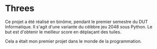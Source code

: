 # Threes

Ce projet a été réalisé en binôme, pendant le premier semestre du DUT Informatique.
Il s'agit d'une variante du célèbre jeu 2048 sous Python.
Le but est d'obtenir le meilleur score en déplaçant des tuiles.

Cela a était mon premier projet dans le monde de la programmation.
